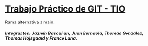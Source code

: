 # [Trabajo Práctico de GIT - TIO](https://moodle.exa.unicen.edu.ar/pluginfile.php/117373/mod_resource/content/1/TPE%20-%20TIO%20-%20Loberia-%202022.docx.pdf)

Rama alternativa a main.

##### Integrantes: Jazmín Bascuñan, Juan Bernaola, Thomas Gonzalez, Thomas Hojsgaard y Franco Luna.